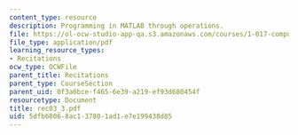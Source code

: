 ```yaml
---
content_type: resource
description: Programming in MATLAB through operations.
file: https://ol-ocw-studio-app-qa.s3.amazonaws.com/courses/1-017-computing-and-data-analysis-for-environmental-applications-fall-2003/5dfb68068ac137801ad1e7e199438d85_rec03_3.pdf
file_type: application/pdf
learning_resource_types:
- Recitations
ocw_type: OCWFile
parent_title: Recitations
parent_type: CourseSection
parent_uid: 0f3a0bce-f465-6e39-a219-ef93d680454f
resourcetype: Document
title: rec03_3.pdf
uid: 5dfb6806-8ac1-3780-1ad1-e7e199438d85
---
```


